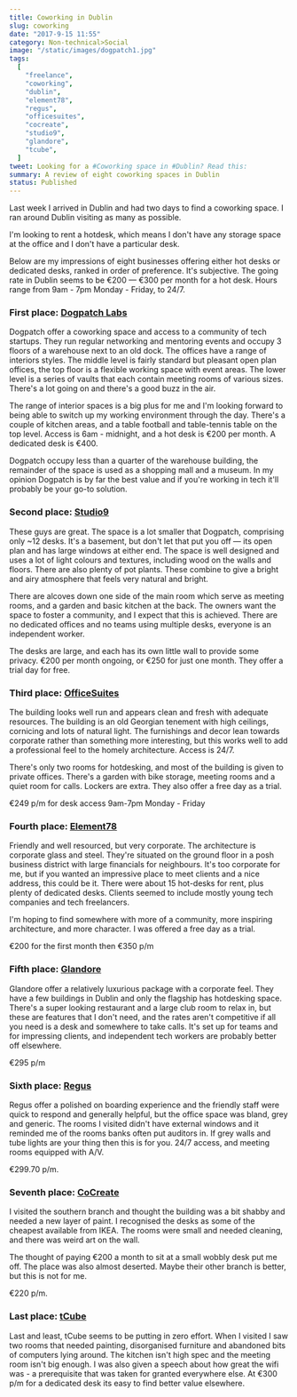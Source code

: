 ```yaml
---
title: Coworking in Dublin
slug: coworking
date: "2017-9-15 11:55"
category: Non-technical>Social
image: "/static/images/dogpatch1.jpg"
tags:
  [
    "freelance",
    "coworking",
    "dublin",
    "element78",
    "regus",
    "officesuites",
    "cocreate",
    "studio9",
    "glandore",
    "tcube",
  ]
tweet: Looking for a #Coworking space in #Dublin? Read this:
summary: A review of eight coworking spaces in Dublin
status: Published
---
```


Last week I arrived in Dublin and had two days to find a coworking space. I ran around Dublin visiting as many as possible.

I'm looking to rent a hotdesk, which means I don't have any storage space at the office and I don't have a particular desk.

Below are my impressions of eight businesses offering either hot desks or dedicated desks, ranked in order of preference. It's subjective. The going rate in Dublin seems to be €200 — €300 per month for a hot desk. Hours range from 9am - 7pm Monday - Friday, to 24/7.

### First place: [Dogpatch Labs](http://dogpatchlabs.com/)

Dogpatch offer a coworking space and access to a community of tech startups. They run regular networking and mentoring events and occupy 3 floors of a warehouse next to an old dock. The offices have a range of interiors styles. The middle level is fairly standard but pleasant open plan offices, the top floor is a flexible working space with event areas. The lower level is a series of vaults that each contain meeting rooms of various sizes. There's a lot going on and there's a good buzz in the air.

The range of interior spaces is a big plus for me and I'm looking forward to being able to switch up my working environment through the day. There's a couple of kitchen areas, and a table football and table-tennis table on the top level. Access is 6am - midnight, and a hot desk is €200 per month. A dedicated desk is €400.

Dogpatch occupy less than a quarter of the warehouse building, the remainder of the space is used as a shopping mall and a museum. In my opinion Dogpatch is by far the best value and if you're working in tech it'll probably be your go-to solution.

### Second place: [Studio9](http://studio9.ie/?page_id=223)

These guys are great. The space is a lot smaller that Dogpatch, comprising only ~12 desks. It's a basement, but don't let that put you off — its open plan and has large windows at either end. The space is well designed and uses a lot of light colours and textures, including wood on the walls and floors. There are also plenty of pot plants. These combine to give a bright and airy atmosphere that feels very natural and bright.

There are alcoves down one side of the main room which serve as meeting rooms, and a garden and basic kitchen at the back. The owners want the space to foster a community, and I expect that this is achieved. There are no dedicated offices and no teams using multiple desks, everyone is an independent worker.

The desks are large, and each has its own little wall to provide some privacy. €200 per month ongoing, or €250 for just one month. They offer a trial day for free.

### Third place: [OfficeSuites](http://www.officesuites.ie/locations/20-harcourt-street/)

The building looks well run and appears clean and fresh with adequate resources. The building is an old Georgian tenement with high ceilings, cornicing and lots of natural light. The furnishings and decor lean towards corporate rather than something more interesting, but this works well to add a professional feel to the homely architecture. Access is 24/7.

There's only two rooms for hotdesking, and most of the building is given to private offices. There's a garden with bike storage, meeting rooms and a quiet room for calls. Lockers are extra. They also offer a free day as a trial.

€249 p/m for desk access 9am-7pm Monday - Friday

### Fourth place: [Element78](https://www.element78.co/)

Friendly and well resourced, but very corporate. The architecture is corporate glass and steel. They're situated on the ground floor in a posh business district with large financials for neighbours. It's too corporate for me, but if you wanted an impressive place to meet clients and a nice address, this could be it. There were about 15 hot-desks for rent, plus plenty of dedicated desks. Clients seemed to include mostly young tech companies and tech freelancers.

I'm hoping to find somewhere with more of a community, more inspiring architecture, and more character. I was offered a free day as a trial.

€200 for the first month then €350 p/m

### Fifth place: [Glandore](https://glandore.co/flexible-workspace.aspx#Hot-Desk)

Glandore offer a relatively luxurious package with a corporate feel. They have a few buildings in Dublin and only the flagship has hotdesking space. There's a super looking restaurant and a large club room to relax in, but these are features that I don't need, and the rates aren't competitive if all you need is a desk and somewhere to take calls. It's set up for teams and for impressing clients, and independent tech workers are probably better off elsewhere.

€295 p/m

### Sixth place: [Regus](https://www.regus.ie/office-space/ireland/dublin/dublin-4-ballsbridge)

Regus offer a polished on boarding experience and the friendly staff were quick to respond and generally helpful, but the office space was bland, grey and generic. The rooms I visited didn't have external windows and it reminded me of the rooms banks often put auditors in. If grey walls and tube lights are your thing then this is for you. 24/7 access, and meeting rooms equipped with A/V.

€299.70 p/m.

### Seventh place: [CoCreate](http://www.cocreate.ie/)

I visited the southern branch and thought the building was a bit shabby and needed a new layer of paint. I recognised the desks as some of the cheapest available from IKEA. The rooms were small and needed cleaning, and there was weird art on the wall.

The thought of paying €200 a month to sit at a small wobbly desk put me off. The place was also almost deserted. Maybe their other branch is better, but this is not for me.

€220 p/m.

### Last place: [tCube](http://tcubedublin.com/tcube/index.html)

Last and least, tCube seems to be putting in zero effort. When I visited I saw two rooms that needed painting, disorganised furniture and abandoned bits of computers lying around. The kitchen isn't high spec and the meeting room isn't big enough. I was also given a speech about how great the wifi was - a prerequisite that was taken for granted everywhere else. At €300 p/m for a dedicated desk its easy to find better value elsewhere.
